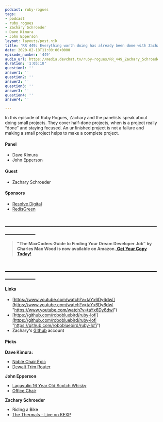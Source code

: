 ```yaml
---
podcast: ruby-rogues
tags:
- podcast
- ruby_rogues
- Zachary Schroeder
- Dave Kimura
- John Epperson
layout: layouts/post.njk
title: 'RR 449: Everything worth doing has already been done with Zachary Schroeder'
date: 2020-02-18T11:00:00+0000
episode_number: '449'
audio_url: https://media.devchat.tv/ruby-rogues/RR_449_Zachary_Schroeder.mp3
duration: '1:05:18'
question1: ''
answer1: ''
question2: ''
answer2: ''
question3: ''
answer3: ''
question4: ''
answer4: ''

---
```

In this episode of Ruby Rogues, Zachary and the panelists speak about doing small projects. They cover half-done projects, when is a project really “done” and staying focused. An unfinished project is not a failure and making a small project helps to make a complete project.

#### **Panel**

* Dave Kimura
* John Epperson

#### **Guest**

* Zachary Schroeder

#### **Sponsors**

* [Resolve Digital](https://resolve.digital/?utm_source=rubyrogues&utm_medium=podcast&utm_campaign=rubyrogues&utm_term=sponsored-ads-ruby&utm_content=20200212-sponsor-pod-rr)
* [RedisGreen](https://redisgreen.net/?utm_source=rubyrogues&utm_medium=podcast&utm_campaign=rubyrogues)

## **____________________________________________________________**

> **"The MaxCoders Guide to Finding Your Dream Developer Job" by Charles Max Wood is now available on Amazon.**[ **Get Your Copy Today!**](https://www.amazon.com/gp/product/B081MBL5C9/ref=as_li_ss_tl?ie=UTF8&linkCode=sl1&tag=devchattv-20&linkId=9d61363241636e2546ef46abba198746&language=en_US)

## **____________________________________________________________**

#### **Links**

* [https://www.youtube.com/watch?v=taYx6Dy6dwI](https://www.youtube.com/watch?v=taYx6Dy6dwI "https://www.youtube.com/watch?v=taYx6Dy6dwI")
* [https://github.com/robobluebird/ruby-lofi](https://github.com/robobluebird/ruby-lofi "https://github.com/robobluebird/ruby-lofi")
* Zachary's [Github](https://github.com/robobluebird/) account

#### **Picks**

**Dave Kimura:**

* [Noble Chair Epic](https://www.noblechairs.com/epic-series/gaming-chair-pu-leather?attribute%5Bcolor%5D=White%20/%20Black "Noble Chair Epic")
* [Dewalt Trim Router](https://www.dewalt.com/products/power-tools/routers-planers-and-joiners/routers/20v-max-xr-brushless-cordless-compact-router/dcw600b)

**John Epperson**

* [Lagavulin 16 Year Old Scotch Whisky](https://www.thewhiskyexchange.com/p/3121/lagavulin-16-year-old)
* [Office Chair](https://www.amazon.com/gp/product/B07LD6X723/)

**Zachary Schroeder**

* Riding a Bike
* [The Thermals - Live on KEXP](https://www.youtube.com/watch?v=ofmDFkcwXxA)